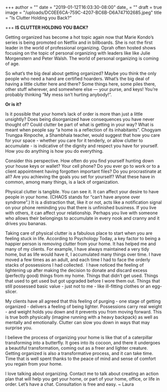 +++
author = ""
date = "2019-01-12T16:03:30-08:00"
date_ = ""
draft = true
image = "/uploads/DC0EE6CA-759C-4207-BC6B-D6A747102685.jpeg"
title = "Is Clutter Holding you Back?"

+++
**IS CLUTTER HOLDING YOU BACK?**

Getting organized has become a hot topic again now that Marie Kondo’s series is being promoted on Netflix and in billboards. She is not the first leader in the world of professional organizing. Oprah often hosted shows focusing on the topic of personal organizing with leaders like like Julie Morgenstern and Peter Walsh. The world of personal organizing is coming of age. 

So what’s the big deal about getting organized? Maybe you think the only people who need a hand are certified hoarders. What’s the big deal of having a little clutter here and there? Some things here, some piles there, other stuff wherever, and somewhere else — your purse, and keys! You’re probably thinking “My mess isn’t hurting anybody!”.

**Or is it?**

Is it possible that your home’s lack of order is more than just a little unsightly? Does being disorganized have consequences you have never thought of? Could clutter be part of what is getting in your way? What is meant when people say “a home is a reflection of its inhabitants”. Chogyam Trungpa Rinpoche, a Shambhala teacher, would suggest that how you care for your space - whether you care for it tenderly, or allow clutter to accumulate - is indicative of the dignity and respect you have for yourself. How you do anything is how you do everything. 

Consider this perspective. How often do you find yourself hunting down your house keys or wallet? Your cell phone? Do you ever go to work or to a client appointment having forgotten important files? Do you procrastinate at all? Are you achieving the goals you set for yourself? What these have in common, among many things, is a lack of organization.

Physical clutter is tangible. You can see it. It can affect your desire to have people in your home. (CHAOS stands for “can’t have anyone over syndrome”.) It is a distraction that, like it or not, acts like a notification signal on your phone reminding you that there is unfinished business. If you live with others, it can affect your relationship. Perhaps you live with someone who allows their belongings to accumulate in every nook and cranny and it drives you bananas. 

Taking care of physical clutter is a fabulous place to start when you are feeling stuck in life. According to Psychology Today, a key factor to being a happier person is removing clutter from your home. It has helped me and many of my clients. For example, I have always maintained a very tidy home, but as life would have it, I accumulated many things over time. I have moved a few times as an adult, and each time I had to face the orderly stacks of possessions I had collected.  I have noticed the feeling of lightening up after making the decision to donate and discard excess (perfectly good) things from my home. Things that didn’t get used. Things that used to get used but got upgraded before I wore them out. Things that still possessed basic value - just not to me - like ill-fitting clothes or an egg-slicer. 

My clients have all agreed that this feeling of purging - one stage of getting organized - delivers a feeling of being lighter. Possessions carry real weight - and weight holds you down and it prevents you from moving forward. This is true both physically (imagine running with a heavy backpack) as well as mentally and emotionally. Clutter can slow you down in ways that may surprise you. 

I believe the process of organizing your home is like that of a caterpillar transforming into a butterfly. It goes into its cocoon, and there it undergoes a beautiful transformation, coming out as a freer and lighter creature. Getting organized is also a transformative process, and it can take time. Time that is well spent thanks to the peace of mind and sense of comfort you regain from your home.

I love talking about organizing. Contact me to talk about creating an action plan that will help you get your home, or part of your home, office, or life in order. Let’s have a chat. Consultation is free and easy. \~ Laura 